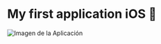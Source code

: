 # My first application iOS 🥹

![Imagen de la Aplicación](https://firebasestorage.googleapis.com/v0/b/assets-1ae81.appspot.com/o/repo-first-ios-app%2Fscreens-001.png?alt=media&token=76ddffce-6843-4d95-864f-3a26de62fdeb)


